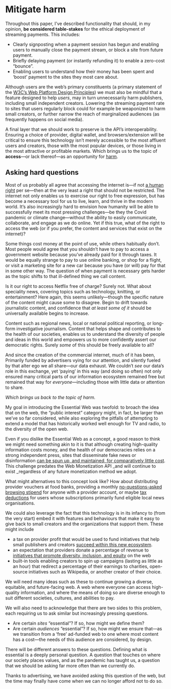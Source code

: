 # Mitigate harm

Throughout this paper, I’ve described functionality that should, in my opinion, **be considered table-stakes** for the ethical deployment of streaming payments. This includes: 



*   Clearly signposting when a payment session has begun and enabling users to manually close the payment stream, or block a site from future payment.
*   Briefly delaying payment (or instantly refunding it) to enable a zero-cost “bounce”.
*   Enabling users to understand how their money has been spent and ‘boost’ payment to the sites they most care about.

Although users are the web’s primary constituents (a primary statement of the [W3C’s Web Platform Design Principles](https://w3ctag.github.io/design-principles/#priority-of-constituencies)) we must also be mindful that a feature designed to help _users_, may in turn unnecessarily harm publishers, including small independent creators. Lowering the streaming payment rate to sites that users regularly block could for example be weaponized to harm small creators, or further narrow the reach of marginalized audiences (as frequently happens on social media). 

A final layer that we should work to preserve is the API’s interoperability. Ensuring a choice of provider, digital wallet, and browsers/extension will be critical to ensure this technology isn’t merely accessible to the most affluent users and creators, those with the most popular devices, or those living in the most attractive or profitable markets. Which brings us to the topic of **access**—or lack thereof—as an opportunity for [harm](https://www.w3.org/2001/tag/doc/ethical-web-principles/#noharm).

## Asking hard questions

Most of us probably all agree that accessing the internet is—if not [a human right](https://en.wikipedia.org/wiki/Right_to_Internet_access) per se—then at the very least a right that should not be restricted. The internet not only enables us to exercise our right to free expression, but has become a necessary tool for us to live, learn, and thrive in the modern world. It’s also increasingly hard to envision how humanity will be able to successfully meet its most pressing challenges—be they the Covid pandemic or climate change—without the ability to easily communicate, collaborate, and engage as we do online. Yet if this true, what of the right to access the web (or if you prefer, the content and services that exist on the internet)?

Some things cost money at the point of use, while others habitually don’t. Most people would agree that you shouldn’t have to pay to access a government website because you’ve already paid for it through taxes. It would be equally strange to pay to use online banking, or shop for a flight, or visit a marketing site for a new car because you have (or will) pay for that in some other way. The question of when payment is necessary gets harder as the topic shifts to that ill-defined thing we call content. 

Is it our right to access Netflix free of charge? Surely not. What about speciality news, covering topics such as technology, knitting, or entertainment? Here again, this seems unlikely—though the specific nature of the content might cause some to disagree. Begin to drift towards journalistic content, and confidence that _at least some of it_ should be universally available begins to increase. 

Content such as regional news, local or national political reporting, or long-form investigative journalism. Content that helps shape and contributes to the health of our societies, enables us to understand the diversity of people and ideas in this world and empowers us to more confidently assert our democratic rights. Surely _some_ of this should be freely available to all?

And since the creation of the commercial internet, much of it has been, Primarily funded by advertisers vying for our attention, and silently fueled by that alter ego we all share—our data exhaust. We couldn’t _see_ our data’s role in this exchange, yet ‘paying’ in this way (and doing so often) not only ensured many critical parts of our information ecosystem remained free but remained that way for _everyone_—including those with little data or attention to share. 

_Which brings us back to the topic of harm._ 

My goal in introducing the Essential Web was twofold: to broach the idea that on the web, the “public interest” category might, in fact, be larger than we’ve so far considered, while also exploring the pitfalls of attempting to extend a model that has historically worked well enough for TV and radio, to the diversity of the open web. 

Even if you dislike the Essential Web as a concept, a good reason to think we might need something akin to it is that although creating high-quality information costs money, and the health of our democracies relies on a strong independent press, sites that disseminate fake news or disinformation [can be spun up, and maintained, for comparatively little cost](https://www.nytimes.com/2020/10/18/technology/timpone-local-news-metric-media.html). This challenge predates the Web Monetization API _and will continue to exist _regardless of any future monetization method we adopt. 

What might alternatives to this concept look like? How about distributing provider vouchers at food banks, providing a monthly [no-questions-asked browsing stipend](https://medium.com/message/spotify-but-for-the-titanic-a-proposal-for-the-future-of-news-and-publishing-40c41fbebe7b) for anyone with a provider account, or maybe [tax deductions](https://www.canada.ca/en/revenue-agency/services/tax/individuals/topics/about-your-tax-return/tax-return/completing-a-tax-return/deductions-credits-expenses/deductions-credits-expenses/digital-news-subscription.html) for users whose subscriptions primarily fund eligible local news organisations. 

We could also leverage the fact that this technology is in its infancy to (from the very start) embed it with features and behaviours that make it easy to give back to small creators and the organizations that support them. These might include



*   a tax on provider profit that would be used to fund initiatives that help small publishers and creators [succeed within this new ecosystem](https://library.substack.com/p/announcing-the-next-substack-fellowship). 
*   an expectation that providers donate a percentage of revenue to [initiatives that promote diversity, inclusion, and equity](https://www.grantfortheweb.org/blog/w3c) on the web
*   built-in tools enabling creators to spin up campaigns (lasting as little as an hour) that redirect a percentage of their earnings to charities, open-source initiatives such as Wikipedia, or another creator of their choice.

We will need many ideas such as these to continue growing a diverse, equitable, and future-facing web. A web where everyone can access high-quality information, and where the means of doing so are diverse enough to suit different societies, cultures, and abilities to pay. 

We will also need to acknowledge that there are two sides to this problem, each requiring us to ask similar but increasingly pressing questions. 

*   Are certain _sites_ “essential”? If so, how might we define them? 
*   Are certain _audiences_ “essential”? If so, how might we ensure that—as we transition from a ‘free’ ad-funded web to one where most content has a cost—the needs of this audience are considered, by design.

There will be different answers to these questions. Defining what is essential is a deeply personal question. A question that touches on where our society places values, and as the pandemic has taught us, a question that we should be asking far more often than we currently do. 

Thanks to advertising, we have avoided asking this question of the web, but the time may finally have come when we can no longer afford not to do so.
